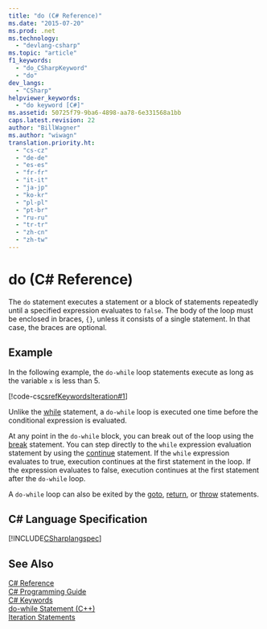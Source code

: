 ```yaml
---
title: "do (C# Reference)"
ms.date: "2015-07-20"
ms.prod: .net
ms.technology: 
  - "devlang-csharp"
ms.topic: "article"
f1_keywords: 
  - "do_CSharpKeyword"
  - "do"
dev_langs: 
  - "CSharp"
helpviewer_keywords: 
  - "do keyword [C#]"
ms.assetid: 50725f79-9ba6-4898-aa78-6e331568a1bb
caps.latest.revision: 22
author: "BillWagner"
ms.author: "wiwagn"
translation.priority.ht: 
  - "cs-cz"
  - "de-de"
  - "es-es"
  - "fr-fr"
  - "it-it"
  - "ja-jp"
  - "ko-kr"
  - "pl-pl"
  - "pt-br"
  - "ru-ru"
  - "tr-tr"
  - "zh-cn"
  - "zh-tw"
---
```

# do (C# Reference)
The `do` statement executes a statement or a block of statements repeatedly until a specified expression evaluates to `false`. The body of the loop must be enclosed in braces, `{}`, unless it consists of a single statement. In that case, the braces are optional.  
  
## Example  
 In the following example, the `do-while` loop statements execute as long as the variable `x` is less than 5.  
  
 [!code-cs[csrefKeywordsIteration#1](../../../csharp/language-reference/keywords/codesnippet/CSharp/do_1.cs)]  
  
 Unlike the [while](../../../csharp/language-reference/keywords/while.md) statement, a `do-while` loop is executed one time before the conditional expression is evaluated.  
  
 At any point in the `do-while` block, you can break out of the loop using the [break](../../../csharp/language-reference/keywords/break.md) statement. You can step directly to the `while` expression evaluation statement by using the [continue](../../../csharp/language-reference/keywords/continue.md) statement. If the `while` expression evaluates to true, execution continues at the first statement in the loop. If the expression evaluates to false, execution continues at the first statement after the `do-while` loop.  
  
 A `do-while` loop can also be exited by the [goto](../../../csharp/language-reference/keywords/goto.md), [return](../../../csharp/language-reference/keywords/return.md), or [throw](../../../csharp/language-reference/keywords/throw.md) statements.  
  
## C# Language Specification  
 [!INCLUDE[CSharplangspec](~/includes/csharplangspec-md.md)]  
  
## See Also  
 [C# Reference](../../../csharp/language-reference/index.md)   
 [C# Programming Guide](../../../csharp/programming-guide/index.md)   
 [C# Keywords](../../../csharp/language-reference/keywords/index.md)   
 [do-while Statement (C++)](/cpp/cpp/do-while-statement-cpp)   
 [Iteration Statements](../../../csharp/language-reference/keywords/iteration-statements.md)
